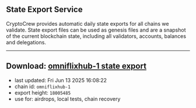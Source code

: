 ## State Export Service
CryptoCrew provides automatic daily state exports for all chains we validate. State export files can be used as genesis files and are a snapshot of the current blockchain state, including all validators, accounts, balances and delegations.

---
**Download: [omniflixhub-1 state export](https://dl-eu2.ccvalidators.com/SERVICE/omniflixhub/omniflixhub-1_export_18005485.json)**
---

- last updated: Fri Jun 13 2025 16:08:22
- chain id: `omniflixhub-1`
- export height: `18005485`
- use for: airdrops, local tests, chain recovery
